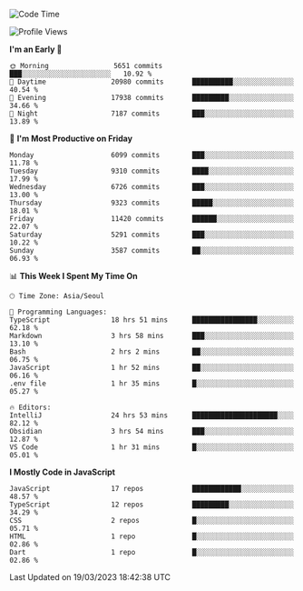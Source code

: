 <!--START_SECTION:waka-->
![Code Time](http://img.shields.io/badge/Code%20Time-4%2C566%20hrs%2024%20mins-blue)

![Profile Views](http://img.shields.io/badge/Profile%20Views-27-blue)

**I'm an Early 🐤** 

```text
🌞 Morning                5651 commits        ███░░░░░░░░░░░░░░░░░░░░░░   10.92 % 
🌆 Daytime                20980 commits       ██████████░░░░░░░░░░░░░░░   40.54 % 
🌃 Evening                17938 commits       █████████░░░░░░░░░░░░░░░░   34.66 % 
🌙 Night                  7187 commits        ███░░░░░░░░░░░░░░░░░░░░░░   13.89 % 
```
📅 **I'm Most Productive on Friday** 

```text
Monday                   6099 commits        ███░░░░░░░░░░░░░░░░░░░░░░   11.78 % 
Tuesday                  9310 commits        ████░░░░░░░░░░░░░░░░░░░░░   17.99 % 
Wednesday                6726 commits        ███░░░░░░░░░░░░░░░░░░░░░░   13.00 % 
Thursday                 9323 commits        █████░░░░░░░░░░░░░░░░░░░░   18.01 % 
Friday                   11420 commits       ██████░░░░░░░░░░░░░░░░░░░   22.07 % 
Saturday                 5291 commits        ███░░░░░░░░░░░░░░░░░░░░░░   10.22 % 
Sunday                   3587 commits        ██░░░░░░░░░░░░░░░░░░░░░░░   06.93 % 
```


📊 **This Week I Spent My Time On** 

```text
🕑︎ Time Zone: Asia/Seoul

💬 Programming Languages: 
TypeScript               18 hrs 51 mins      ████████████████░░░░░░░░░   62.18 % 
Markdown                 3 hrs 58 mins       ███░░░░░░░░░░░░░░░░░░░░░░   13.10 % 
Bash                     2 hrs 2 mins        ██░░░░░░░░░░░░░░░░░░░░░░░   06.75 % 
JavaScript               1 hr 52 mins        ██░░░░░░░░░░░░░░░░░░░░░░░   06.16 % 
.env file                1 hr 35 mins        █░░░░░░░░░░░░░░░░░░░░░░░░   05.27 % 

🔥 Editors: 
IntelliJ                 24 hrs 53 mins      █████████████████████░░░░   82.12 % 
Obsidian                 3 hrs 54 mins       ███░░░░░░░░░░░░░░░░░░░░░░   12.87 % 
VS Code                  1 hr 31 mins        █░░░░░░░░░░░░░░░░░░░░░░░░   05.01 % 
```

**I Mostly Code in JavaScript** 

```text
JavaScript               17 repos            ████████████░░░░░░░░░░░░░   48.57 % 
TypeScript               12 repos            █████████░░░░░░░░░░░░░░░░   34.29 % 
CSS                      2 repos             █░░░░░░░░░░░░░░░░░░░░░░░░   05.71 % 
HTML                     1 repo              █░░░░░░░░░░░░░░░░░░░░░░░░   02.86 % 
Dart                     1 repo              █░░░░░░░░░░░░░░░░░░░░░░░░   02.86 % 
```




 Last Updated on 19/03/2023 18:42:38 UTC
<!--END_SECTION:waka-->
